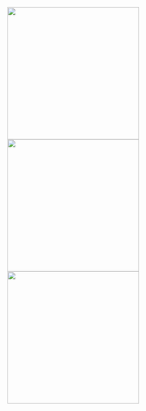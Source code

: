   <img height="300" width="300" src="https://lanl.github.io/LaGriT/assets/images/brick1aa.gif">   <img height="300" width="300" src="https://lanl.github.io/LaGriT/assets/images/brick1bb.gif">
  <img height="300" width="300" src="https://lanl.github.io/LaGriT/assets/images/brick1cc.gif">   

